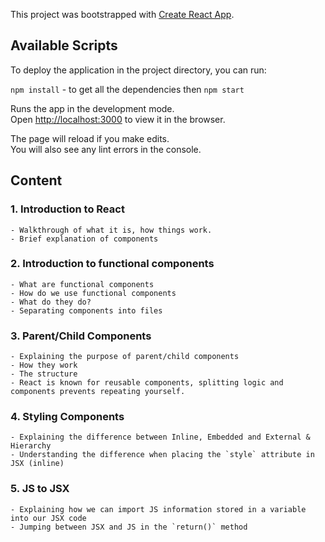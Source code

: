 This project was bootstrapped with [Create React App](https://github.com/facebook/create-react-app).

## Available Scripts

To deploy the application in the project directory, you can run:

`npm install` - to get all the dependencies
then `npm start`

Runs the app in the development mode.<br />
Open [http://localhost:3000](http://localhost:3000) to view it in the browser.

The page will reload if you make edits.<br />
You will also see any lint errors in the console.

## Content

### 1. Introduction to React
    - Walkthrough of what it is, how things work. 
    - Brief explanation of components
### 2. Introduction to functional components
    - What are functional components
    - How do we use functional components
    - What do they do?
    - Separating components into files
### 3. Parent/Child Components
    - Explaining the purpose of parent/child components
    - How they work 
    - The structure
    - React is known for reusable components, splitting logic and components prevents repeating yourself.
### 4. Styling Components
    - Explaining the difference between Inline, Embedded and External & Hierarchy
    - Understanding the difference when placing the `style` attribute in JSX (inline)
### 5. JS to JSX
    - Explaining how we can import JS information stored in a variable into our JSX code
    - Jumping between JSX and JS in the `return()` method 